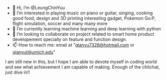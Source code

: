 - 👋 Hi, I’m @LeungChinYuu
- 👀 I’m interested in playing music on piano or guitar, singing, cooking good food, design and 3D printing interesting gadget, Pokemon Go:P, flight simulation, soccer and many many more  
- 🌱 I’m currently learning machine learning and deep learning with python
- 💞️ I’m looking to collaborate on project related to smart home product developement specially on feature and function design.  
- 📫 How to reach me: email at "qianyu7328@hotmail.com or qianyul@umich.edu"

I am still new in this, but I hope I am able to devote myself in coding world and see what achievement I am capable of making. Enough of the chitchat, just dive in!!

<!---
LeungChinYuu/LeungChinYuu is a ✨ special ✨ repository because its `README.md` (this file) appears on your GitHub profile.
You can click the Preview link to take a look at your changes.
--->
